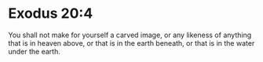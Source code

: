 # Exodus 20:4

You shall not make for yourself a carved image, or any likeness of anything that is in heaven above, or that is in the earth beneath, or that is in the water under the earth.
